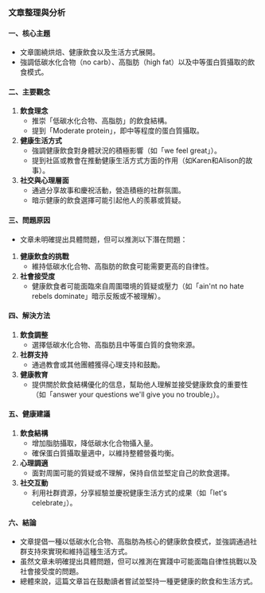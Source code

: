 ### 文章整理與分析

#### 一、核心主題  
- 文章圍繞烘焙、健康飲食以及生活方式展開。  
- 強調低碳水化合物（no carb）、高脂肪（high fat）以及中等蛋白質攝取的飲食模式。  

#### 二、主要觀念  
1. **飲食理念**  
   - 推崇「低碳水化合物、高脂肪」的飲食結構。  
   - 提到「Moderate protein」，即中等程度的蛋白質攝取。  
2. **健康生活方式**  
   - 強調健康飲食對身體狀況的積極影響（如「we feel great」）。  
   - 提到社區或教會在推動健康生活方式方面的作用（如Karen和Alison的故事）。  
3. **社交與心理層面**  
   - 通過分享故事和慶祝活動，營造積極的社群氛圍。  
   - 暗示健康的飲食選擇可能引起他人的羨慕或質疑。  

#### 三、問題原因  
- 文章未明確提出具體問題，但可以推測以下潛在問題：  
1. **健康飲食的挑戰**  
   - 維持低碳水化合物、高脂肪的飲食可能需要更高的自律性。  
2. **社會接受度**  
   - 健康飲食者可能面臨來自周圍環境的質疑或壓力（如「ain'nt no hate rebels dominate」暗示反叛或不被理解）。  

#### 四、解決方法  
1. **飲食調整**  
   - 選擇低碳水化合物、高脂肪且中等蛋白質的食物來源。  
2. **社群支持**  
   - 通過教會或其他團體獲得心理支持和鼓勵。  
3. **健康教育**  
   - 提供關於飲食結構優化的信息，幫助他人理解並接受健康飲食的重要性（如「answer your questions we'll give you no trouble」）。  

#### 五、健康建議  
1. **飲食結構**  
   - 增加脂肪攝取，降低碳水化合物攝入量。  
   - 確保蛋白質攝取量適中，以維持整體營養均衡。  
2. **心理調適**  
   - 面對周圍可能的質疑或不理解，保持自信並堅定自己的飲食選擇。  
3. **社交互動**  
   - 利用社群資源，分享經驗並慶祝健康生活方式的成果（如「let's celebrate」）。  

#### 六、結論  
- 文章提倡一種以低碳水化合物、高脂肪為核心的健康飲食模式，並強調通過社群支持來實現和維持這種生活方式。  
- 虽然文章未明確提出具體問題，但可以推測在實踐中可能面臨自律性挑戰以及社會接受度的問題。  
- 總體來說，這篇文章旨在鼓勵讀者嘗試並堅持一種更健康的飲食和生活方式。